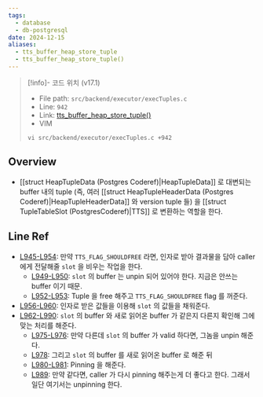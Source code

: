 ```yaml
---
tags:
  - database
  - db-postgresql
date: 2024-12-15
aliases:
  - tts_buffer_heap_store_tuple
  - tts_buffer_heap_store_tuple()
---
```

> [!info]- 코드 위치 (v17.1)
> - File path: `src/backend/executor/execTuples.c`
> - Line: `942`
> - Link: [tts_buffer_heap_store_tuple()](https://github.com/postgres/postgres/blob/REL_17_1/src/backend/executor/execTuples.c#L941-L991)
> - VIM
> ```
> vi src/backend/executor/execTuples.c +942
> ```

## Overview

- [[struct HeapTupleData (Postgres Coderef)|HeapTupleData]] 로 대변되는 buffer 내의 tuple (즉, 여러 [[struct HeapTupleHeaderData (Postgres Coderef)|HeapTupleHeaderData]] 와 version tuple 들) 을 [[struct TupleTableSlot (PostgresCoderef)|TTS]] 로 변환하는 역할을 한다.

## Line Ref

- [L945-L954](https://github.com/postgres/postgres/blob/91f20bc2f7e4fcf5de5c65a6cb1190e0afa91c0b/src/backend/executor/execTuples.c#L945-L954): 만약 `TTS_FLAG_SHOULDFREE` 라면, 인자로 받아 결과물을 담아 caller 에게 전달해줄 `slot` 을 비우는 작업을 한다.
	- [L949-L950](https://github.com/postgres/postgres/blob/91f20bc2f7e4fcf5de5c65a6cb1190e0afa91c0b/src/backend/executor/execTuples.c#L949-L950): `slot` 의 buffer 는 unpin 되어 있어야 한다. 지금은 안쓰는 buffer 이기 때문.
	- [L952-L953](https://github.com/postgres/postgres/blob/91f20bc2f7e4fcf5de5c65a6cb1190e0afa91c0b/src/backend/executor/execTuples.c#L952-L953): Tuple 을 free 해주고 `TTS_FLAG_SHOULDFREE` flag 를 꺼준다.
- [L956-L960](https://github.com/postgres/postgres/blob/91f20bc2f7e4fcf5de5c65a6cb1190e0afa91c0b/src/backend/executor/execTuples.c#L956-L960): 인자로 받은 값들을 이용해 `slot` 의 값들을 채워준다.
- [L962-L990](https://github.com/postgres/postgres/blob/91f20bc2f7e4fcf5de5c65a6cb1190e0afa91c0b/src/backend/executor/execTuples.c#L962-L990): `slot` 의 buffer 와 새로 읽어온 buffer 가 같은지 다른지 확인해 그에 맞는 처리를 해준다.
	- [L975-L976](https://github.com/postgres/postgres/blob/91f20bc2f7e4fcf5de5c65a6cb1190e0afa91c0b/src/backend/executor/execTuples.c#L975-L976): 만약 다른데 `slot` 의 buffer 가 valid 하다면, 그놈을 unpin 해준다.
	- [L978](https://github.com/postgres/postgres/blob/91f20bc2f7e4fcf5de5c65a6cb1190e0afa91c0b/src/backend/executor/execTuples.c#L978): 그리고 `slot` 의 buffer 를 새로 읽어온 buffer 로 해준 뒤
	- [L980-L981](https://github.com/postgres/postgres/blob/91f20bc2f7e4fcf5de5c65a6cb1190e0afa91c0b/src/backend/executor/execTuples.c#L980-L981): Pinning 을 해준다.
	- [L989](https://github.com/postgres/postgres/blob/91f20bc2f7e4fcf5de5c65a6cb1190e0afa91c0b/src/backend/executor/execTuples.c#L989): 만약 같다면, caller 가 다시 pinning 해주는게 더 좋다고 한다. 그래서 일단 여기서는 unpinning 한다.
